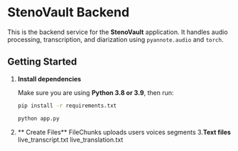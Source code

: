 #  StenoVault Backend

This is the backend service for the **StenoVault** application. It handles audio processing, transcription, and diarization using `pyannote.audio` and `torch`.

## Getting Started

1. **Install dependencies**

   Make sure you are using **Python 3.8 or 3.9**, then run:

   ```bash
   pip install -r requirements.txt

   ```
   ```bash
   python app.py
   ```

2. ** Create Files**
   FileChunks
   uploads
   users
   voices
   segments
3.**Text files**
   live_transcript.txt
   live_translation.txt
   


